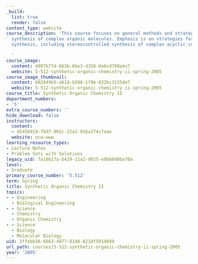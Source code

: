 ```yaml
---
_build:
  list: true
  render: false
content_type: website
course_description: 'This course focuses on general methods and strategies for the
  synthesis of complex organic molecules. Emphasis is on strategies for stereoselective
  synthesis, including stereocontrolled synthesis of complex acyclic compounds.

  '
course_image:
  content: 4997b774-663b-6be3-d358-0a6cd780a4c7
  website: 5-512-synthetic-organic-chemistry-ii-spring-2005
course_image_thumbnail:
  content: 682449b5-a618-b590-1f9b-832bc3155de7
  website: 5-512-synthetic-organic-chemistry-ii-spring-2005
course_title: Synthetic Organic Chemistry II
department_numbers:
- '5'
extra_course_numbers: ''
hide_download: false
instructors:
  content:
  - 45456919-78d7-992c-22a1-916a3f4cfaae
  website: ocw-www
learning_resource_types:
- Lecture Notes
- Problem Sets with Solutions
legacy_uid: 7a18617a-b429-11a2-d655-e0b6848ba70a
level:
- Graduate
primary_course_number: '5.512'
term: Spring
title: Synthetic Organic Chemistry II
topics:
- - Engineering
  - Biological Engineering
- - Science
  - Chemistry
  - Organic Chemistry
- - Science
  - Biology
  - Molecular Biology
uid: 3ffebb36-6663-4877-81d8-821df591d049
url_path: courses/5-512-synthetic-organic-chemistry-ii-spring-2005
year: '2005'
---
```


